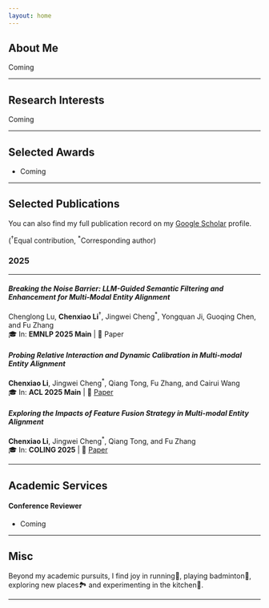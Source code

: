 ```yaml
---
layout: home
---
```


## About Me
Coming

---
## Research Interests
Coming

---

## Selected Awards

- Coming


---

## Selected Publications

You can also find my full publication record on my [Google Scholar][GS] profile. 

(<sup>†</sup>Equal contribution, <sup>*</sup>Corresponding author)

### 2025
---------------


#### *Breaking the Noise Barrier: LLM-Guided Semantic Filtering and Enhancement for Multi-Modal Entity Alignment*
Chenglong Lu, **Chenxiao Li**<sup>†</sup>, Jingwei Cheng<sup>*</sup>, Yongquan Ji, Guoqing Chen, and Fu Zhang  
🎓 In: **EMNLP 2025 Main** | 📄 Paper

#### *Probing Relative Interaction and Dynamic Calibration in Multi-modal Entity Alignment*

**Chenxiao Li**, Jingwei Cheng<sup>*</sup>, Qiang Tong, Fu Zhang, and Cairui Wang  
🎓 In: **ACL 2025 Main** | 📄 [Paper](https://aclanthology.org/2025.acl-long.1384.pdf)

#### *Exploring the Impacts of Feature Fusion Strategy in Multi-modal Entity Alignment*

**Chenxiao Li**, Jingwei Cheng<sup>*</sup>, Qiang Tong, and Fu Zhang  
🎓 In: **COLING 2025** | 📄 [Paper](https://aclanthology.org/2025.coling-main.522.pdf)

[GS]: https://scholar.google.com/citations?user=C6zKhQwAAAAJ&hl=en

---

## Academic Services

#### Conference Reviewer

- Coming

---

## Misc

Beyond my academic pursuits, I find joy in running🏃, playing badminton🏸, exploring new places🏞️ and experimenting in the kitchen🍳.

---

